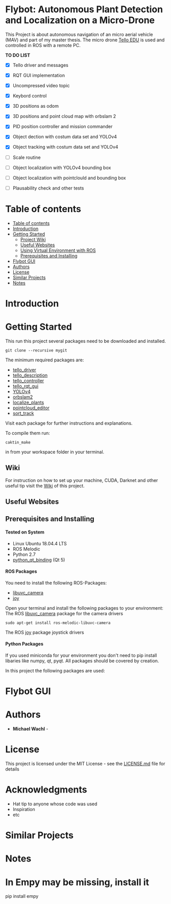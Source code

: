 Flybot: Autonomous Plant Detection and Localization on a Micro-Drone
============================

This Project is about autonomous navigation of an micro aerial vehicle (MAV) and part of my master thesis.
The micro drone [Tello EDU](https://www.ryzerobotics.com/de/tello-edu) is used and controlled in ROS with a remote PC.

**TO DO LIST**
- [x] Tello driver and messages
- [x] RQT GUI implementation
- [x] Uncompressed video topic
- [x] Keybord control
- [x] 3D positions as odom
- [x] 3D positions and point cloud map with orbslam 2
- [x] PID position controller and mission commander
- [x] Object dection with costum data set and YOLOv4
- [x] Object tracking with costum data set and YOLOv4
- [ ] Scale routine
- [ ] Object localization with YOLOv4 bounding box
- [ ] Object localization with pointclould and bounding box
- [ ] Plausability check and other tests


Table of contents
=================

<!--ts-->
   * [Table of contents](#table-of-contents)
   * [Introduction](#introduction)
   * [Getting Started](#getting-started)
      * [Project Wiki](#wiki)
      * [Useful Websites](#useful-websites)
      * [Using Virtual Environment with ROS](#using-virtual-environment-with-ros)
      * [Prerequisites and Installing](#prerequisites-and-installing)
   * [Flybot GUI](#flybot-gui)
   * [Authors](#authors)
   * [License](#license)
   * [Similar Projects](#similar-projects)
   * [Notes](#notes)
<!--te-->

Introduction
============


Getting Started
===============
This run this project several packages need to be downloaded and installed.
```
git clone --recursive mygit
```
The minimum required packages are:
- [tello_driver](/tello_driver)
- [tello_description](https://github.com/michaelwachl/autonomous_drone_plant_detection/tree/master/tello_description)
- [tello_controller](https://github.com/michaelwachl/autonomous_drone_plant_detection/tree/master/tello_controller)
- [tello_rqt_gui](https://github.com/michaelwachl/autonomous_drone_plant_detection/tree/master/tello_rqt_gui)
- [YOLOv4](https://github.com/michaelwachl/autonomous_drone_plant_detection/tree/master/tello_driver)
- [orbslam2](https://github.com/michaelwachl/autonomous_drone_plant_detection/tree/master/tello_driver)
- [localize_plants](https://github.com/michaelwachl/autonomous_drone_plant_detection/tree/master/localize_plants)
- [pointcloud_editor](https://github.com/michaelwachl/autonomous_drone_plant_detection/tree/master/pointcloud_editor)
- [sort_track](https://github.com/michaelwachl/autonomous_drone_plant_detection/tree/master/sort_track)

Visit each package for further instructions and explanations. 

To compile them run:
```
caktin_make
```
in from your workspace folder in your terminal. 


Wiki
-----
For instruction on how to set up your machine, CUDA, Darknet and other useful tip visit the [Wiki](https://github.com/michaelwachl/autonomous_drone_plant_detection/wiki) of this project. 

Useful Websites
----------------


Prerequisites and Installing
----------------------------

#### Tested on System
* Linux Ubuntu 18.04.4 LTS
* ROS Melodic
* Python 2.7
* [python_qt_binding](https://github.com/ros-visualization/python_qt_binding) (Qt 5)


#### ROS Packages
You need to install the following ROS-Packages:
*  [libuvc_camera](https://wiki.ros.org/libuvc_camera)
*  [joy](https://wiki.ros.org/joy)

Open your terminal and install the following packages to your environment:  
The ROS [libuvc_camera](https://wiki.ros.org/libuvc_camera) package for the camera drivers
```
sudo apt-get install ros-melodic-libuvc-camera
```
The ROS [joy](https://wiki.ros.org/joy) package joystick drivers 

#### Python Packages
If you used miniconda for your environment you don't need to pip install libaries like numpy, qt, pyqt.
All packages should be covered by creation. 

In this project the following packages are used:


Flybot GUI
==========


Authors
=======

* **Michael Wachl** - 


License
=======

This project is licensed under the MIT License - see the [LICENSE.md](LICENSE.md) file for details

Acknowledgments
===============

* Hat tip to anyone whose code was used
* Inspiration
* etc

Similar Projects
================


Notes
=====



In Empy may be missing, install it
========================================================================
pip install empy




